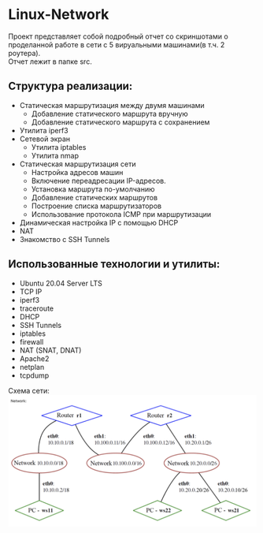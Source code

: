 # Linux-Network

Проект представляет собой подробный отчет со скриншотами о проделанной работе в сети с 5 вируальными машинами(в т.ч. 2 роутера). \
Отчет лежит в папке src.

## Структура реализации:
- Статическая маршрутизация между двумя машинами
    - Добавление статического маршрута вручную
    - Добавление статического маршрута с сохранением
- Утилита iperf3
- Сетевой экран
    - Утилита iptables
    - Утилита nmap
- Статическая маршрутизация сети
    - Настройка адресов машин
    - Включение переадресации IP-адресов.
    - Установка маршрута по-умолчанию
    - Добавление статических маршрутов
    - Построение списка маршрутизаторов
    - Использование протокола ICMP при маршрутизации
- Динамическая настройка IP с помощью DHCP
- NAT
- Знакомство с SSH Tunnels

## Использованные технологии и утилиты: 

- Ubuntu 20.04 Server LTS
- TCP IP
- iperf3
- traceroute
- DHCP
- SSH Tunnels
- iptables
- firewall
- NAT (SNAT, DNAT)
- Apache2
- netplan
- tcpdump

Схема сети:
![network.png](src/Screenshots/network.png)